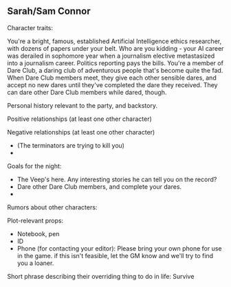 ## Sarah/Sam Connor

Character traits:

You're a bright, famous, established Artificial Intelligence ethics researcher, with dozens of papers under your belt. Who are you kidding - your AI career was derailed in sophomore year when a journalism elective metastasized into a journalism career. Politics reporting pays the bills.
You're a member of Dare Club, a daring club of adventurous people that's become quite the fad. When Dare Club members meet, they give each other sensible dares, and accept no new dares until they've completed the dare they received. They can dare other Dare Club members while dared, though.

Personal history relevant to the party, and backstory.

Positive relationships (at least one other character)

Negative relationships (at least one other character)

- (The terminators are trying to kill you)
- 

Goals for the night:

- The Veep's here. Any interesting stories he can tell you on the record?
- Dare other Dare Club members, and complete your dares.
- 

Rumors about other characters:

Plot-relevant props:

- Notebook, pen
- ID
- Phone (for contacting your editor): Please bring your own phone for use in the game. if this isn't feasible, let the GM know and we'll try to find you a loaner.

Short phrase describing their overriding thing to do in life: Survive
